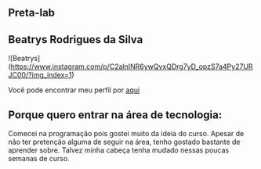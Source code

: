 ## Preta-lab
## Beatrys Rodrigues da Silva

![Beatrys] (https://www.instagram.com/p/C2alnINR6ywQvxQDrg7yD_opzS7a4Py27URJC00/?img_index=1)

Você pode encontrar meu perfil por [aqui](https://github.com/blackbya)

## Porque quero entrar na área de tecnologia:

Comecei na programação pois gostei muito da ideia do curso. Apesar de não ter pretenção alguma de seguir na área, tenho gostado bastante de aprender sobre. Talvez minha cabeça tenha mudado nessas poucas semanas de curso.
